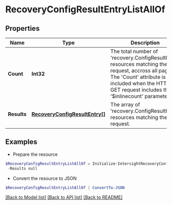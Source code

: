 # RecoveryConfigResultEntryListAllOf
## Properties

Name | Type | Description | Notes
------------ | ------------- | ------------- | -------------
**Count** | **Int32** | The total number of &#39;recovery.ConfigResultEntry&#39; resources matching the request, accross all pages. The &#39;Count&#39; attribute is included when the HTTP GET request includes the &#39;$inlinecount&#39; parameter. | [optional] 
**Results** | [**RecoveryConfigResultEntry[]**](RecoveryConfigResultEntry.md) | The array of &#39;recovery.ConfigResultEntry&#39; resources matching the request. | [optional] 

## Examples

- Prepare the resource
```powershell
$RecoveryConfigResultEntryListAllOf = Initialize-IntersightRecoveryConfigResultEntryListAllOf  -Count null `
 -Results null
```

- Convert the resource to JSON
```powershell
$RecoveryConfigResultEntryListAllOf | ConvertTo-JSON
```

[[Back to Model list]](../README.md#documentation-for-models) [[Back to API list]](../README.md#documentation-for-api-endpoints) [[Back to README]](../README.md)

